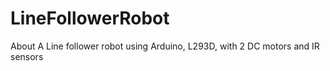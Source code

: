 # LineFollowerRobot
About A Line follower robot using Arduino, L293D, with 2 DC motors and IR sensors
